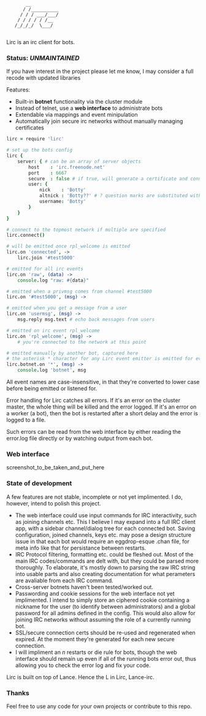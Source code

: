 ```
       __          
      / /__________
     / / / ___/___/
    / / / / / /__  
   /_/_/_/  \___/  
                   
```
Lirc is an irc client for bots.

### Status: *UNMAINTAINED*
If you have interest in the project please let me know, I may consider a full recode with updated libraries 

Features:

- Built-in **botnet** functionality via the cluster module
- Instead of telnet, use a **web interface** to administrate bots
- Extendable via mappings and event minipulation
- Automatically join secure irc networks without manually managing certificates

```coffee
lirc = require 'lirc'

# set up the bots config
lirc {
    server: { # can be an array of server objects
        host    : 'irc.freenode.net'
        port    : 6667
        secure  : false # if true, will generate a certificate and connect over TLS
        user: {
            nick    : 'Botty'
            altnick : 'Botty??' # ? question marks are substituted with random numbers
            username: 'Botty'
        }
    }
}

# connect to the topmost network if multiple are specified
lirc.connect()

# will be emitted once rpl_welcome is emitted
lirc.on 'connected', -> 
    lirc.join '#test5000'

# emitted for all irc events
lirc.on 'raw', (data) ->
    console.log "raw: #{data}"

# emitted when a privmsg comes from channel #test5000
lirc.on '#test5000', (msg) ->

# emitted when you get a message from a user
lirc.on 'usermsg', (msg) ->
    msg.reply msg.text # echo back messages from users

# emitted on irc event rpl_welcome
lirc.on 'rpl_welcome', (msg) ->
    # you're connected to the network at this point

# emitted manually by another bot, captured here
# the asterisk * character for any Lirc event emitter is emitted for every single event
lirc.botnet.on '*', (msg) -> 
    console.log 'botnet', msg

```

All event names are case-insensitive, in that they're converted to lower case before being emitted or listened for.

Error handling for Lirc catches all errors. If it's an error on the cluster master, the whole thing will be killed and the error logged. If it's an error on a worker (a bot), then the bot is restarted after a short delay and the error is logged to a file. 

Such errors can be read from the web interface by either reading the error.log file directly or by watching output from each bot.

### Web interface
screenshot_to_be_taken_and_put_here

### State of development
A few features are not stable, incomplete or not yet implimented. I do, however, intend to polish this project.

- The web interface could use input commands for IRC interactivity, such as joining channels etc. This I believe I may expand into a full IRC client app, with a sidebar channel/dialog tree for each connected bot. Saving configuration, joined channels, keys etc. may pose a design structure issue in that each bot would require an eggdrop-esque .chan file, for meta info like that for persistance between restarts.
- IRC Protocol filtering, formatting etc. could be fleshed out. Most of the main IRC codes/commands are delt with, but they could be parsed more thoroughly. To elaborate, it's mostly down to parsing the raw IRC string into usable parts and also creating documentation for what perameters are avaliable from each IRC command.
- Cross-server botnets haven't been tested/worked out.
- Passwording and cookie sessions for the web interface not yet implimented. I intend to simply store an ciphered cookie containing a nickname for the user (to identify between administrators) and a global password for all admins defined in the config. This would also allow for joining IRC networks without assuming the role of a currently running bot.
- SSL/secure connection certs should be re-used and regenerated when expired. At the moment they're generated for each new secure connection.
- I will impliment an *n* restarts or die rule for bots, though the web interface should remain up even if all of the running bots error out, thus allowing you to check the error log and fix your code.

Lirc is built on top of Lance. Hence the L in Lirc, Lance-irc.

### Thanks
Feel free to use any code for your own projects or contribute to this repo.
